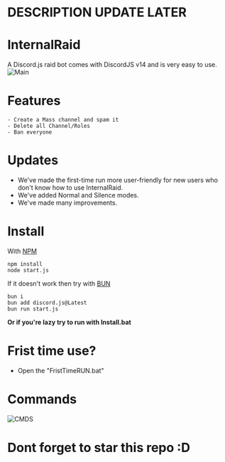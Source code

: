 # DESCRIPTION UPDATE LATER
# InternalRaid
A Discord.js raid bot comes with DiscordJS v14 and is very easy to use.
![Main](https://media.discordapp.net/attachments/1208476925446586421/1225269530218070056/Screenshot_2024-04-04_092225.png?ex=6620842c&is=660e0f2c&hm=20d901649ac4f0df573dbc8e28ac3bc9e4c7e6f13b1668b77d3e2e1f70ec956a&=&format=webp&quality=lossless&width=1920&height=610)

# Features
```
- Create a Mass channel and spam it
- Delete all Channel/Roles
- Ban everyone
```

# Updates
- We've made the first-time run more user-friendly for new users who don't know how to use InternalRaid.
- We've added Normal and Silence modes.
- We've made many improvements.

# Install
With [NPM](https://www.npmjs.com/)
```
npm install
node start.js
```
If it doesn't work then try with [BUN](https://bun.sh/)
```
bun i
bun add discord.js@Latest
bun run start.js
```
**Or if you're lazy try to run with Install.bat**

# Frist time use?
- Open the "FristTimeRUN.bat"

# Commands
![CMDS](https://cdn.discordapp.com/attachments/1208476925446586421/1225268786966298694/image.png?ex=6620837b&is=660e0e7b&hm=93e5537d252cd992654d5f3481726a179c031a43dd39476779c04450e1985354&)

# Dont forget to star this repo :D
